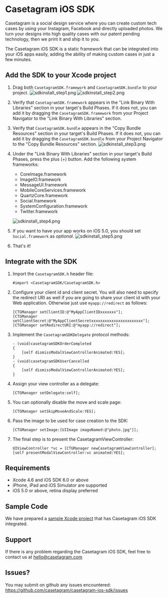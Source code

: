 Casetagram iOS SDK
==================

Casetagram is a social design service where you can create custom tech cases by using your Instagram, Facebook and directly uploaded photos. We turn your designs into high quality cases with our patent pending technology, then we print it and ship it to you. 

The Casetagram iOS SDK is a static framework that can be integrated into your iOS apps easily, adding the ability of making custom cases in just a few minutes.

Add the SDK to your Xcode project
---------------------------------

1. Drag both `CasetagramSDK.framework` and `CasetagramSDK.bundle` to your project.
	![sdkinstall_step1.png](http://casetagram.github.io/casetagram-ios-sdk/images/sdkinstall_step1.png)
	![sdkinstall_step2.png](http://casetagram.github.io/casetagram-ios-sdk/images/sdkinstall_step2.png)
	
2. Verify that `CasetagramSDK.framework` appears in the "Link Binary With Libraries" section in your target's Build Phases. If it does not, you can add it by dragging the `CasetagramSDK.framework` from your Project Navigator to the "Link Binary With Libraries" section.
	
3. Verify that `CasetagramSDK.bundle` appears in the "Copy Bundle Resources" section in your target's Build Phases. If it does not, you can add it by dragging the `CasetagramSDK.bundle` from your Project Navigator to the "Copy Bundle Resources" section.
	![sdkinstall_step3.png](http://casetagram.github.io/casetagram-ios-sdk/images/sdkinstall_step3.png)
	
4. Under the "Link Binary With Libraries" section in your target's Build Phases, press the plus (+) button. Add the following system frameworks:  
    * CoreImage.framework
	* ImageIO.framework
	* MessageUI.framework
	* MobileCoreServices.framework
	* QuartzCore.framework
	* Social.framework
	* SystemConfiguration.framework
	* Twitter.framework
	
	![sdkinstall_step4.png](http://casetagram.github.io/casetagram-ios-sdk/images/sdkinstall_step4.png)
	
5. If you want to have your app works on iOS 5.0, you should set `Social.framework` as *optional*.
	![sdkinstall_step5.png](http://casetagram.github.io/casetagram-ios-sdk/images/sdkinstall_step5.png)
	
6. That's it!

Integrate with the SDK
----------------------

1. Import the `CasetagramSDK.h` header file:
	
	```
	#import <CasetagramSDK/CasetagramSDK.h>
	```

2. Configure your client id and client secret. You will also need to specify the redirect URI as well if you are going to share your client id with your Web application. Otherwise just use `myapp://redirect` as follows:
	
	```
	[CTGManager setClientID:@"MyAppClientIDxxxxxxx"];
	[CTGManager setClientSecret:@"MyAppClientSecretxxxxxxxxxxxxxxxxxxxxxxx"];
	[CTGManager setRedirectURI:@"myapp://redirect"];
	```
	
3. Implement the `CasetagramSDKDelegate` protocol methods:  
	
	```
	- (void)casetagramSDKOrderCompleted
	{
		[self dismissModalViewControllerAnimated:YES];
	}
	- (void)casetagramSDKUserCancelled
	{
		[self dismissModalViewControllerAnimated:YES];
	}
	```
	
4. Assign your view controller as a delegate:
	
	```
	[CTGManager setDelegate:self];
	```
	
5. You can optionally disable the move and scale page:
	
	```
	[CTGManager setSkipMoveAndScale:YES];
	```
	
6. Pass the image to be used for case creation to the SDK:
	
	```
	[CTGManager setImage:[UIImage imageNamed:@"photo.jpg"]];
	```
	
7. The final step is to present the CasetagramViewController:
	
	```
	UIViewController *vc = [CTGManager newCasetagramViewController];
	[self presentModalViewController:vc animated:YES];
	```

Requirements
------------

* Xcode 4.6 and iOS SDK 6.0 or above
* iPhone, iPad and iOS Simulator are supported
* iOS 5.0 or above, retina display preferred

Sample Code
-----------

We have prepared a [sample Xcode project](https://github.com/casetagram/casetagram-ios-sdk-sample) that has Casetagram iOS SDK integrated.

Support
-------

If there is any problem regarding the Casetagram iOS SDK, feel free to contact us at hello@casetagram.com

Issues?
-------

You may submit on github any issues encountered: https://github.com/casetagram/casetagram-ios-sdk/issues

